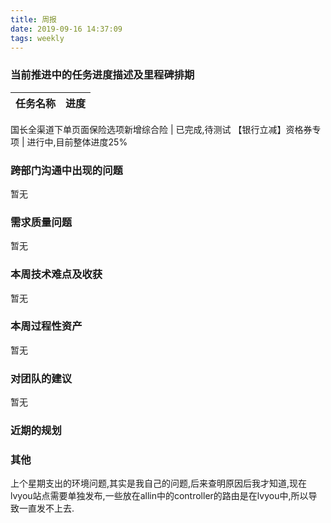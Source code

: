 ```yaml
---
title: 周报
date: 2019-09-16 14:37:09
tags: weekly
---
```


### 当前推进中的任务进度描述及里程碑排期

任务名称 | 进度
--- | ---

国长全渠道下单页面保险选项新增综合险 | 已完成,待测试
【银行立减】资格券专项 | 进行中,目前整体进度25%

### 跨部门沟通中出现的问题

暂无

### 需求质量问题

暂无

### 本周技术难点及收获

暂无

### 本周过程性资产

暂无

### 对团队的建议

暂无

### 近期的规划



### 其他

上个星期支出的环境问题,其实是我自己的问题,后来查明原因后我才知道,现在lvyou站点需要单独发布,一些放在allin中的controller的路由是在lvyou中,所以导致一直发不上去.